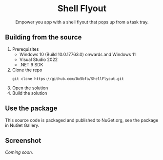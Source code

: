 <h1 align="center">Shell Flyout</h1>
<p align="center">Empower you app with a shell flyout that pops up from a task tray.</p>

## Building from the source

1. Prerequisites
    - Windows 10  (Build 10.0.17763.0) onwards and Windows 11
    - Visual Studio 2022
    - .NET 9 SDK
2. Clone the repo
    ```console
    git clone https://github.com/0x5bfa/ShellFlyout.git
    ```
3. Open the solution
4. Build the solution

## Use the package

This source code is packaged and published to NuGet.org, see the package in NuGet Gallery.

## Screenshot

*Coming soon.*
